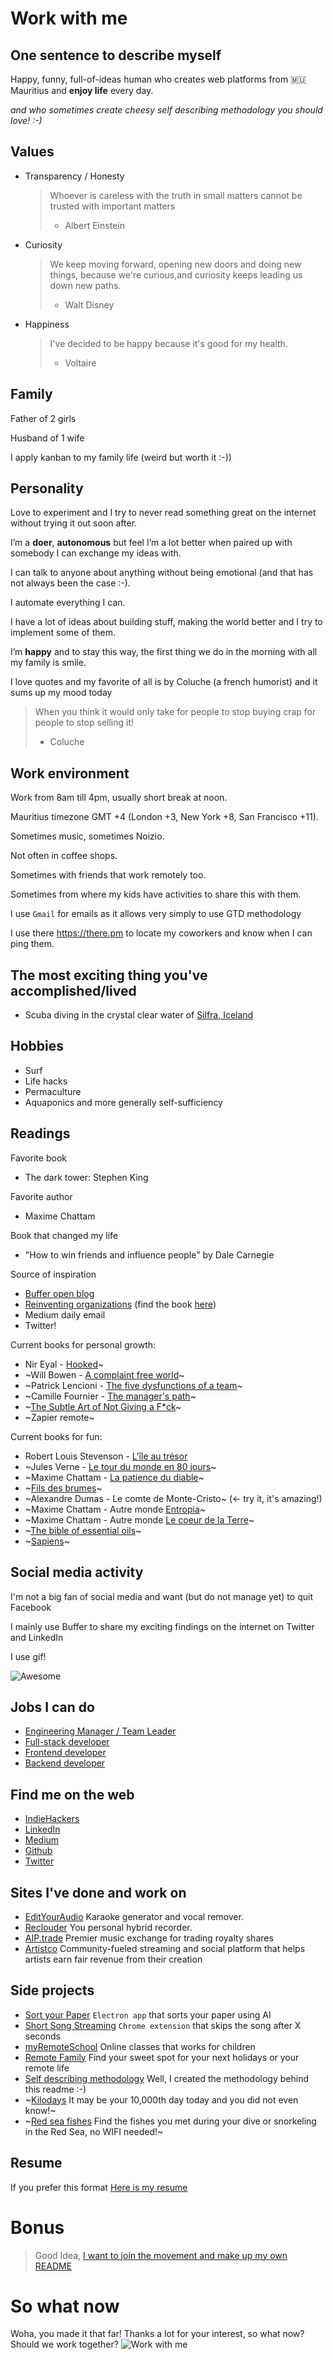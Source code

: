 # Work with me

## One sentence to describe myself

Happy, funny, full-of-ideas human who creates web platforms from 🇲🇺 Mauritius and **enjoy life** every day.

_and who sometimes create cheesy self describing methodology you should love! :-)_

## Values

- Transparency / Honesty

  > Whoever is careless with the truth in small matters cannot be trusted with important matters
  >
  > - Albert Einstein

- Curiosity

  > We keep moving forward, opening new doors and doing new things, because we're curious,and curiosity keeps leading us down new paths.
  >
  > - Walt Disney

- Happiness
  > I've decided to be happy because it's good for my health.
  >
  > - Voltaire

## Family

Father of 2 girls

Husband of 1 wife

I apply kanban to my family life (weird but worth it :-))

## Personality

Love to experiment and I try to never read something great on the internet without trying it out soon after.

I’m a **doer**, **autonomous** but feel I’m a lot better when paired up with somebody I can exchange my ideas with.

I can talk to anyone about anything without being emotional (and that has not always been the case :-).

I automate everything I can.

I have a lot of ideas about building stuff, making the world better and I try to implement some of them.

I’m **happy** and to stay this way, the first thing we do in the morning with all my family is smile.

I love quotes and my favorite of all is by Coluche (a french humorist) and it sums up my mood today

> When you think it would only take for people to stop buying crap for people to stop selling it!
>
> - Coluche

## Work environment

Work from 8am till 4pm, usually short break at noon.

Mauritius timezone GMT +4 (London +3, New York +8, San Francisco +11).

Sometimes music, sometimes Noizio.

Not often in coffee shops.

Sometimes with friends that work remotely too.

Sometimes from where my kids have activities to share this with them.

I use `Gmail` for emails as it allows very simply to use GTD methodology

I use there https://there.pm to locate my coworkers and know when I can ping them.

## The most exciting thing you've accomplished/lived

- Scuba diving in the crystal clear water of [Silfra, Iceland](https://www.google.mu/search?q=silfra+iceland&source=lnms&tbm=isch&sa=X&ved=0ahUKEwjAufTwg8XdAhUMxYUKHbkVA-4Q_AUIDigB&biw=1920&bih=1017)

## Hobbies

- Surf
- Life hacks
- Permaculture
- Aquaponics and more generally self-sufficiency

## Readings

Favorite book

- The dark tower: Stephen King

Favorite author

- Maxime Chattam

Book that changed my life

- "How to win friends and influence people" by Dale Carnegie

Source of inspiration

- [Buffer open blog](https://open.buffer.com/)
- [Reinventing organizations](https://youtu.be/gcS04BI2sbk) (find the book [here](https://amzn.to/2Mh8Cjx))
- Medium daily email
- Twitter!

Current books for personal growth:

- Nir Eyal - [Hooked](https://www.amazon.fr/Hooked-How-Build-Habit-Forming-Products/dp/1591847788)~
- ~Will Bowen - [A complaint free world](https://www.willbowen.com/complaintfree/)~
- ~Patrick Lencioni - [The five dysfunctions of a team](https://amzn.to/2WgziEW)~
- ~Camille Fournier - [The manager's path](https://amzn.to/2Wq89iZ)~
- ~[The Subtle Art of Not Giving a F\*ck](https://amzn.to/2XL8UEv)~
- ~Zapier remote~

Current books for fun:

- Robert Louis Stevenson - [L'île au trésor](https://b-ok.africa/book/4111408/031ae3)
- ~Jules Verne - [Le tour du monde en 80 jours](https://b-ok.africa/book/4344150/cf5d0d)~
- ~Maxime Chattam - [La patience du diable](https://b-ok.africa/book/3816523/7a44be)~
- ~[Fils des brumes](https://fr.wikipedia.org/wiki/Fils-des-brumes)~
- ~Alexandre Dumas - Le comte de Monte-Cristo~ (<- try it, it's amazing!)
- ~Maxime Chattam - Autre monde [Entropia](https://amzn.to/2JBxkgQ)~
- ~Maxime Chattam - Autre monde [Le coeur de la Terre](https://amzn.to/2ET4PXs)~
- ~[The bible of essential oils](https://amzn.to/2H2WkLX)~
- ~[Sapiens](https://amzn.to/2UoEHsV)~

## Social media activity

I'm not a big fan of social media and want (but do not manage yet) to quit Facebook

I mainly use Buffer to share my exciting findings on the internet on Twitter and LinkedIn

I use gif!

![Awesome](https://media.giphy.com/media/2Vp0UxNcA8TEQ/giphy.gif)

## Jobs I can do

- [Engineering Manager / Team Leader](./engineering-manager.md)
- [Full-stack developer](./full-stack-developer.md)
- [Frontend developer](./frontend-developer.md)
- [Backend developer](./backend-developer.md)

## Find me on the web

- [IndieHackers](https://www.indiehackers.com/martinratinaud)
- [LinkedIn](https://fr.linkedin.com/in/martinratinaud)
- [Medium](https://medium.com/@martinratinaud)
- [Github](https://www.github.com/martinratinaud)
- [Twitter](https://www.twitter.com/martinratinaud)

## Sites I've done and work on

- [EditYourAudio](https://www.edityouraudio.com) Karaoke generator and vocal remover.
- [Reclouder](https://www.reclouder.com) You personal hybrid recorder.
- [AIP.trade](https://www.aiptrade.com) Premier music exchange for trading royalty shares
- [Artistco](https://www.artistco.com) Community-fueled streaming and social platform that helps artists earn fair revenue from their creation

## Side projects

- [Sort your Paper](https://www.indiehackers.com/product/sort-your-paper) `Electron app` that sorts your paper using AI
- [Short Song Streaming](http://bit.ly/short-song-streaming) `Chrome extension` that skips the song after X seconds
- [myRemoteSchool](https://myremoteschool.com) Online classes that works for children
- [Remote Family](https://www.remote-family.com) Find your sweet spot for your next holidays or your remote life
- [Self describing methodology](https://github.com/better-human/work-with-me-template) Well, I created the methodology behind this readme :-)
- ~[Kilodays](http://www.pikilabs.com/en/journiversaire/) It may be your 10,000th day today and you did not even know!~
- ~[Red sea fishes](http://www.pikilabs.com/en/poissons-mer-rouge/) Find the fishes you met during your dive or snorkeling in the Red Sea, no WIFI needed!~

## Resume

If you prefer this format [Here is my resume](./resume-martin-ratinaud.pdf)

# Bonus

> Good Idea, [I want to join the movement and make up my own README](https://github.com/better-human/work-with-me-template)

# So what now

Woha, you made it that far! Thanks a lot for your interest, so what now? Should we work together?
![Work with me](https://media.giphy.com/media/HnnKLPMqsO12g/giphy.gif)
